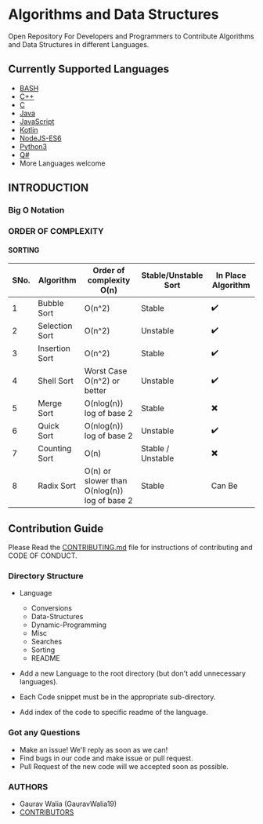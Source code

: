 #  Algorithms and Data Structures

Open Repository For Developers and Programmers to Contribute Algorithms and Data Structures in different Languages.

## Currently Supported Languages

* [BASH](BASH/README.md)
* [C++](C++/README.md)
* [C](C/README.md)
* [Java](Java/README.md)
* [JavaScript](JavaScript/README.md)
* [Kotlin](Kotlin/README.md)
* [NodeJS-ES6](NodeJS/README.md)
* [Python3](Python3/README.md)
* [Q#](QSharp/README.md)
* More Languages welcome

## INTRODUCTION

### Big O Notation

### ORDER OF COMPLEXITY

#### SORTING

 SNo. | Algorithm | Order of complexity O(n) | Stable/Unstable Sort | In Place Algorithm
 ---- | --------- | ------------------------ | -------------------- | ------------------
 1 | Bubble Sort | O(n^2) | Stable | :heavy_check_mark: 
 2 | Selection Sort | O(n^2) | Unstable | :heavy_check_mark:
 3 | Insertion Sort | O(n^2) | Stable | :heavy_check_mark:
 4 | Shell Sort | Worst Case O(n^2) or better | Unstable | :heavy_check_mark:
 5 | Merge Sort | O(nlog(n)) log of base 2 | Stable | :heavy_multiplication_x:
 6 | Quick Sort | O(nlog(n)) log of base 2 | Unstable | :heavy_check_mark:
 7 | Counting Sort | O(n) | Stable / Unstable | :heavy_multiplication_x:
 8 | Radix Sort | O(n) or slower than O(nlog(n)) log of base 2 | Stable | Can Be

## Contribution Guide

Please Read the [CONTRIBUTING.md](.github/CONTRIBUTING.md) file for instructions of contributing and CODE OF CONDUCT.

### Directory Structure

* Language
  * Conversions
  * Data-Structures
  * Dynamic-Programming
  * Misc
  * Searches
  * Sorting
  * README

* Add a new Language to the root directory (but don't add unnecessary languages).
* Each Code snippet must be in the appropriate sub-directory.
* Add index of the code to specific readme of the language.

### Got any Questions

* Make an issue! We'll reply as soon as we can!
* Find bugs in our code and make issue or pull request.
* Pull Request of the new code will we accepted soon as possible.

### AUTHORS

* Gaurav Walia (GauravWalia19)
* [CONTRIBUTORS](CONTRIBUTORS.md)